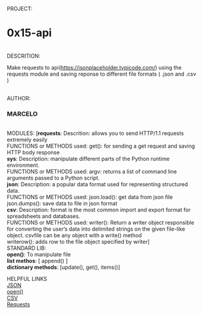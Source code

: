 PROJECT: <h1>0x15-api</h1>
<br>
DESCRITION: <p>Make requests to api(https://jsonplaceholder.typicode.com/) using the requests module and saving reponse to different file formats ( .json and .csv )</p>
<br>
AUTHOR: <h3>MARCELO</h3>
<br>
MODULES: [<b>requests</b>: Descrition: allows you to send HTTP/1.1 requests extremely easily
<br>
FUNCTIONS or METHODS used: get(): for sending a get request and saving HTTP body response
<br>
<b>sys</b>: Description: manipulate different parts of the Python runtime environment.
<br>
FUNCTIONS or METHODS used: argv: returns a list of command line arguments passed to a Python script.
<br>
<b>json</b>: Description: a popular data format used for representing structured data.
<br>
FUNCTIONS or METHODS used: json.load(): get data from json file
<br>
json.dumps(): save data to file in json format
<br>
<b>csv</b>: Description: format is the most common import and export format for spreadsheets and databases.
<br>
FUNCTIONS or METHODS used: writer(): Return a writer object responsible for converting the user’s data into delimited strings on the given file-like object. csvfile can be any object with a write() method
<br>
writerow(): adds row to the file object specified by writer]
<br>
STANDARD LIB:<br><b>open()</b>: To manipulate file
<br>
<b>list methos</b>: [ append() ]
<br>
<b>dictionary methods</b>: [update(), get(), items()]
<br>

HELPFUL LINKS<br>
<a href="https://www.programiz.com/python-programming/json">JSON</a><br>
<a href="https://www.programiz.com/python-programming/methods/built-in/open">open()</a><br>
<a href="https://docs.python.org/3/library/csv.html">CSV</a><br>
<a href="https://requests.readthedocs.io/en/master/">Requests</a><br>